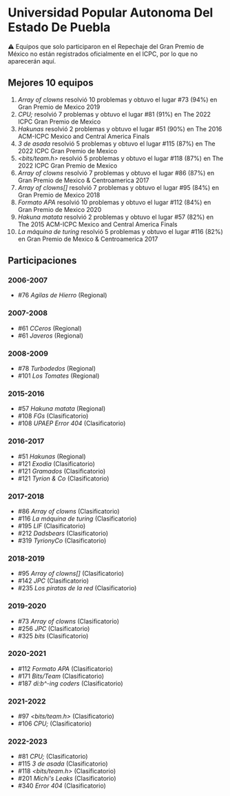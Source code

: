 # Universidad Popular Autonoma Del Estado De Puebla

:warning: Equipos que solo participaron en el Repechaje del Gran Premio de México no están registrados oficialmente en el ICPC, por lo que no aparecerán aquí.

## Mejores 10 equipos

1. _Array of clowns_ resolvió 10 problemas y obtuvo el lugar #73 (94%) en Gran Premio de Mexico 2019
1. _CPU;_ resolvió 7 problemas y obtuvo el lugar #81 (91%) en The 2022 ICPC Gran Premio de Mexico
1. _Hakunas_ resolvió 2 problemas y obtuvo el lugar #51 (90%) en The 2016 ACM-ICPC Mexico and Central America Finals
1. _3 de asada_ resolvió 5 problemas y obtuvo el lugar #115 (87%) en The 2022 ICPC Gran Premio de Mexico
1. _<bits/team.h>_ resolvió 5 problemas y obtuvo el lugar #118 (87%) en The 2022 ICPC Gran Premio de Mexico
1. _Array of clowns_ resolvió 7 problemas y obtuvo el lugar #86 (87%) en Gran Premio de Mexico & Centroamerica 2017
1. _Array of clowns[]_ resolvió 7 problemas y obtuvo el lugar #95 (84%) en Gran Premio de Mexico 2018
1. _Formato APA_ resolvió 10 problemas y obtuvo el lugar #112 (84%) en Gran Premio de Mexico 2020
1. _Hakuna matata_ resolvió 2 problemas y obtuvo el lugar #57 (82%) en The 2015 ACM-ICPC Mexico and Central America Finals
1. _La máquina de turing_ resolvió 5 problemas y obtuvo el lugar #116 (82%) en Gran Premio de Mexico & Centroamerica 2017

## Participaciones

### 2006-2007

- #76 _Agilas de Hierro_ (Regional)

### 2007-2008

- #61 _CCeros_ (Regional)
- #61 _Javeros_ (Regional)

### 2008-2009

- #78 _Turbodedos_ (Regional)
- #101 _Los Tomates_ (Regional)

### 2015-2016

- #57 _Hakuna matata_ (Regional)
- #108 _FGs_ (Clasificatorio)
- #108 _UPAEP Error 404_ (Clasificatorio)

### 2016-2017

- #51 _Hakunas_ (Regional)
- #121 _Exodia_ (Clasificatorio)
- #121 _Gramados_ (Clasificatorio)
- #121 _Tyrion & Co_ (Clasificatorio)

### 2017-2018

- #86 _Array of clowns_ (Clasificatorio)
- #116 _La máquina de turing_ (Clasificatorio)
- #195 _LIF_ (Clasificatorio)
- #212 _Dadsbears_ (Clasificatorio)
- #319 _TyrionyCo_ (Clasificatorio)

### 2018-2019

- #95 _Array of clowns[]_ (Clasificatorio)
- #142 _JPC_ (Clasificatorio)
- #235 _Los piratas de la red_ (Clasificatorio)

### 2019-2020

- #73 _Array of clowns_ (Clasificatorio)
- #256 _JPC_ (Clasificatorio)
- #325 _bits_ (Clasificatorio)

### 2020-2021

- #112 _Formato APA_ (Clasificatorio)
- #171 _Bits/Team_ (Clasificatorio)
- #187 _di:b^-ing coders_ (Clasificatorio)

### 2021-2022

- #97 _<bits/team.h>_ (Clasificatorio)
- #106 _CPU;_ (Clasificatorio)

### 2022-2023

- #81 _CPU;_ (Clasificatorio)
- #115 _3 de asada_ (Clasificatorio)
- #118 _<bits/team.h>_ (Clasificatorio)
- #201 _Michi's Leaks_ (Clasificatorio)
- #340 _Error 404_ (Clasificatorio)



